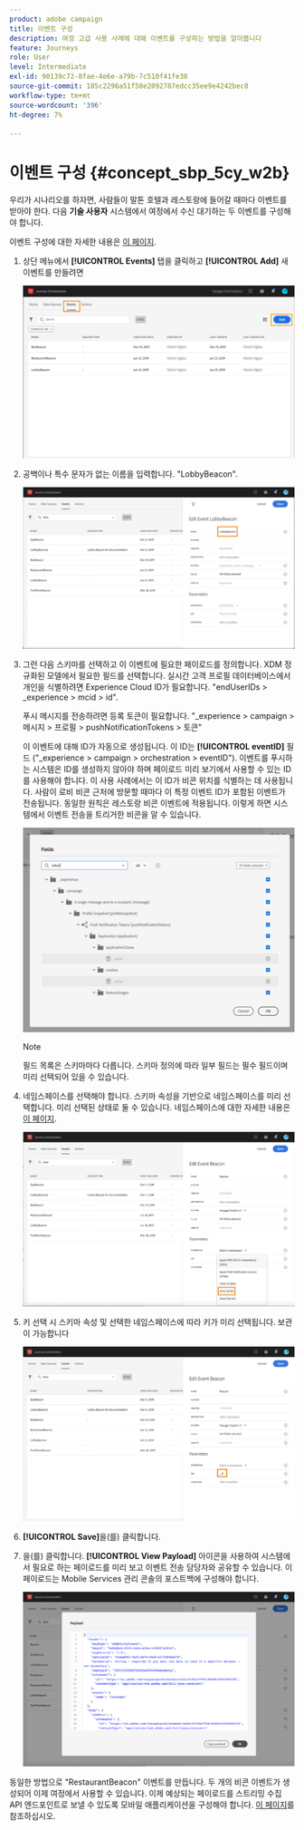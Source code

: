 ```yaml
---
product: adobe campaign
title: 이벤트 구성
description: 여정 고급 사용 사례에 대해 이벤트를 구성하는 방법을 알아봅니다
feature: Journeys
role: User
level: Intermediate
exl-id: 90139c72-8fae-4e6e-a79b-7c510f41fe38
source-git-commit: 185c2296a51f58e2092787edcc35ee9e4242bec8
workflow-type: tm+mt
source-wordcount: '396'
ht-degree: 7%

---
```


# 이벤트 구성 {#concept_sbp_5cy_w2b}

우리가 시나리오를 하자면, 사람들이 말톤 호텔과 레스토랑에 들어갈 때마다 이벤트를 받아야 한다. 다음 **기술 사용자** 시스템에서 여정에서 수신 대기하는 두 이벤트를 구성해야 합니다.

이벤트 구성에 대한 자세한 내용은 [이 페이지](../event/about-events.md).

1. 상단 메뉴에서 **[!UICONTROL Events]** 탭을 클릭하고 **[!UICONTROL Add]** 새 이벤트를 만들려면

   ![](../assets/journeyuc1_1.png)

1. 공백이나 특수 문자가 없는 이름을 입력합니다. &quot;LobbyBeacon&quot;.

   ![](../assets/journeyuc2_1.png)

1. 그런 다음 스키마를 선택하고 이 이벤트에 필요한 페이로드를 정의합니다. XDM 정규화된 모델에서 필요한 필드를 선택합니다. 실시간 고객 프로필 데이터베이스에서 개인을 식별하려면 Experience Cloud ID가 필요합니다. &quot;endUserIDs > _experience > mcid > id&quot;.

   푸시 메시지를 전송하려면 등록 토큰이 필요합니다. &quot;_experience > campaign > 메시지 > 프로필 > pushNotificationTokens > 토큰&quot;

   이 이벤트에 대해 ID가 자동으로 생성됩니다. 이 ID는 **[!UICONTROL eventID]** 필드 (&quot;_experience > campaign > orchestration > eventID&quot;). 이벤트를 푸시하는 시스템은 ID를 생성하지 않아야 하며 페이로드 미리 보기에서 사용할 수 있는 ID를 사용해야 합니다. 이 사용 사례에서는 이 ID가 비콘 위치를 식별하는 데 사용됩니다. 사람이 로비 비콘 근처에 방문할 때마다 이 특정 이벤트 ID가 포함된 이벤트가 전송됩니다. 동일한 원칙은 레스토랑 비콘 이벤트에 적용됩니다. 이렇게 하면 시스템에서 이벤트 전송을 트리거한 비콘을 알 수 있습니다.

   ![](../assets/journeyuc2_2.png)

   >[!NOTE]
   >
   >필드 목록은 스키마마다 다릅니다. 스키마 정의에 따라 일부 필드는 필수 필드이며 미리 선택되어 있을 수 있습니다.

1. 네임스페이스를 선택해야 합니다. 스키마 속성을 기반으로 네임스페이스를 미리 선택합니다. 미리 선택된 상태로 둘 수 있습니다. 네임스페이스에 대한 자세한 내용은 [이 페이지](../event/selecting-the-namespace.md).

   ![](../assets/journeyuc2_4.png)

1. 키 선택 시 스키마 속성 및 선택한 네임스페이스에 따라 키가 미리 선택됩니다. 보관이 가능합니다

   ![](../assets/journeyuc2_4bis.png)

1. **[!UICONTROL Save]**&#x200B;을(를) 클릭합니다.

1. 을(를) 클릭합니다. **[!UICONTROL View Payload]** 아이콘을 사용하여 시스템에서 필요로 하는 페이로드를 미리 보고 이벤트 전송 담당자와 공유할 수 있습니다.  이 페이로드는 Mobile Services 관리 콘솔의 포스트백에 구성해야 합니다.

   ![](../assets/journeyuc2_5.png)

동일한 방법으로 &quot;RestaurantBeacon&quot; 이벤트를 만듭니다. 두 개의 비콘 이벤트가 생성되어 이제 여정에서 사용할 수 있습니다. 이제 예상되는 페이로드를 스트리밍 수집 API 엔드포인트로 보낼 수 있도록 모바일 애플리케이션을 구성해야 합니다. [이 페이지](../event/additional-steps-to-send-events-to-journey-orchestration.md)를 참조하십시오.
